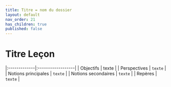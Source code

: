 ```yaml
---
title: Titre = nom du dossier
layout: default
nav_order: 21
has_children: true
published: false
---
```

# Titre Leçon

|:-------------|:------------------|
| Objectifs           | texte | 
| Perspectives           | `texte` | 
| Notions principales | `texte`   | 
| Notions secondaires           | `texte`      | 
| Repères           | `texte` | 